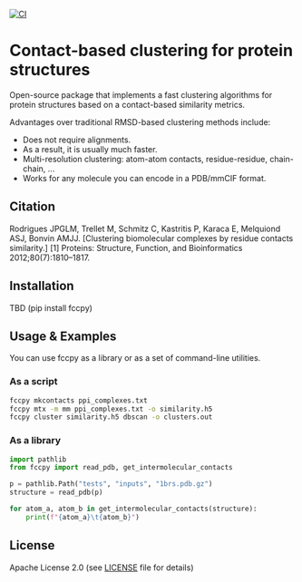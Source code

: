[![CI](https://github.com/JoaoRodrigues/fcc/actions/workflows/ci.yml/badge.svg?branch=fcc2)](https://github.com/JoaoRodrigues/fcc/actions/workflows/ci.yml)

# Contact-based clustering for protein structures

Open-source package that implements a fast clustering algorithms
for protein structures based on a contact-based similarity metrics.

Advantages over traditional RMSD-based clustering methods include:
- Does not require alignments.
- As a result, it is usually much faster.
- Multi-resolution clustering: atom-atom contacts, residue-residue, chain-chain, ...
- Works for any molecule you can encode in a PDB/mmCIF format.

## Citation

Rodrigues JPGLM, Trellet M, Schmitz C, Kastritis P, Karaca E, Melquiond ASJ, Bonvin AMJJ.
[Clustering biomolecular complexes by residue contacts similarity.] [1]
Proteins: Structure, Function, and Bioinformatics 2012;80(7):1810–1817.

## Installation

TBD (pip install fccpy)

## Usage & Examples

You can use fccpy as a library or as a set of command-line utilities.

### As a script
```bash
fccpy mkcontacts ppi_complexes.txt
fccpy mtx -m mm ppi_complexes.txt -o similarity.h5
fccpy cluster similarity.h5 dbscan -o clusters.out
```

### As a library
```python
import pathlib
from fccpy import read_pdb, get_intermolecular_contacts

p = pathlib.Path("tests", "inputs", "1brs.pdb.gz")
structure = read_pdb(p)

for atom_a, atom_b in get_intermolecular_contacts(structure):
    print(f"{atom_a}\t{atom_b}")
```

## License

Apache License 2.0 (see [LICENSE](LICENSE) file for details)
